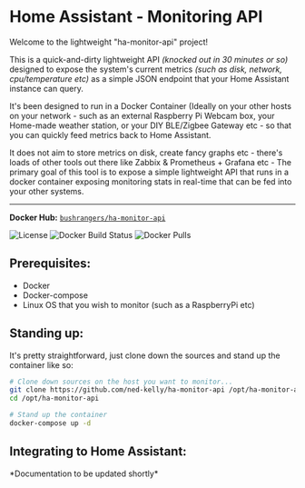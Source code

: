 # Home Assistant - Monitoring API

Welcome to the lightweight "ha-monitor-api" project! 

This is a quick-and-dirty lightweight API _(knocked out in 30 minutes or so)_ designed to expose the system's current metrics _(such as disk, network, cpu/temperature etc)_ as a simple JSON endpoint that your Home Assistant instance can query.

It's been designed to run in a Docker Container (Ideally on your other hosts on your network - such as an external Raspberry Pi Webcam box, your Home-made weather station, or your DIY BLE/Zigbee Gateway etc - so that you can quickly feed metrics back to Home Assistant.

It does not aim to store metrics on disk, create fancy graphs etc - there's loads of other tools out there like Zabbix & Prometheus + Grafana etc - The primary goal of this tool is to expose a simple lightweight API that runs in a docker container exposing monitoring stats in real-time that can be fed into your other systems.

---------------------------------------------

**Docker Hub:** [`bushrangers/ha-monitor-api`](https://hub.docker.com/r/bushrangers/ha-monitor-api/)



![License](https://img.shields.io/github/license/ned-kelly/ha-monitor-api.svg) ![Docker Build Status](https://img.shields.io/docker/cloud/build/bushrangers/ha-monitor-api.svg) ![Docker Pulls](https://img.shields.io/docker/pulls/bushrangers/ha-monitor-api.png)



## Prerequisites:

- Docker
- Docker-compose
- Linux OS that you wish to monitor (such as a RaspberryPi etc)

## Standing up:

It's pretty straightforward, just clone down the sources and stand up the container like so:

```bash
# Clone down sources on the host you want to monitor...
git clone https://github.com/ned-kelly/ha-monitor-api /opt/ha-monitor-api
cd /opt/ha-monitor-api

# Stand up the container
docker-compose up -d

```

## Integrating to Home Assistant:

\*Documentation to be updated shortly*


